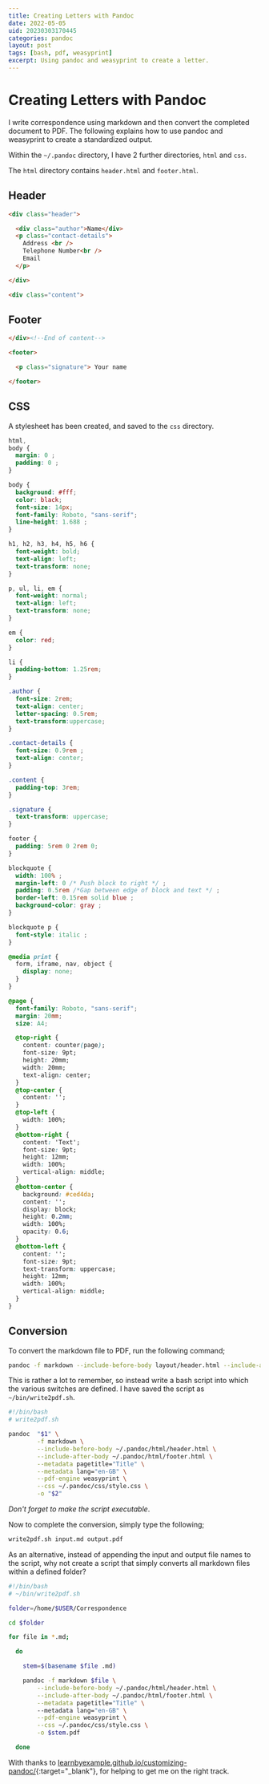 ```yaml
---
title: Creating Letters with Pandoc
date: 2022-05-05
uid: 20230303170445
categories: pandoc
layout: post
tags: [bash, pdf, weasyprint]
excerpt: Using pandoc and weasyprint to create a letter.
---
```


# Creating Letters with Pandoc

I write correspondence using markdown and then convert the completed document to PDF. The following explains how to use pandoc and weasyprint to create a standardized output. 

Within the `~/.pandoc` directory, I have 2 further directories, `html` and `css`.

The `html` directory contains `header.html` and `footer.html`.

## Header

```html
<div class="header">

  <div class="author">Name</div>
  <p class="contact-details">
    Address <br />
    Telephone Number<br />
    Email
  </p>

</div>

<div class="content">
```

## Footer

```html
</div><!--End of content-->

<footer>

  <p class="signature"> Your name

</footer>
```

## CSS

A stylesheet has been created, and saved to the `css` directory.

```css
html,
body {
  margin: 0 ;
  padding: 0 ;
}

body {
  background: #fff;
  color: black;
  font-size: 14px;
  font-family: Roboto, "sans-serif";
  line-height: 1.688 ;
}

h1, h2, h3, h4, h5, h6 {
  font-weight: bold;
  text-align: left;
  text-transform: none;
}

p, ul, li, em {
  font-weight: normal;
  text-align: left;
  text-transform: none;
}

em {
  color: red;
}

li {
  padding-bottom: 1.25rem;
}

.author {
  font-size: 2rem;
  text-align: center;
  letter-spacing: 0.5rem;
  text-transform:uppercase;
}

.contact-details {
  font-size: 0.9rem ;
  text-align: center;
}

.content {
  padding-top: 3rem;
}

.signature {
  text-transform: uppercase;
}

footer {
  padding: 5rem 0 2rem 0;
}

blockquote {
  width: 100% ;
  margin-left: 0 /* Push block to right */ ;
  padding: 0.5rem /*Gap between edge of block and text */ ;
  border-left: 0.15rem solid blue ;
  background-color: gray ;
}

blockquote p {
  font-style: italic ;
}

@media print {
  form, iframe, nav, object {
    display: none;
  }
}

@page {
  font-family: Roboto, "sans-serif";
  margin: 20mm;
  size: A4;

  @top-right {
    content: counter(page);
    font-size: 9pt;
    height: 20mm;
    width: 20mm;
    text-align: center;
  }
  @top-center {
    content: '';
  }
  @top-left {
    width: 100%;
  }
  @bottom-right {
    content: 'Text';
    font-size: 9pt;
    height: 12mm;
    width: 100%;
    vertical-align: middle;
  }
  @bottom-center {
    background: #ced4da;
    content: '';
    display: block;
    height: 0.2mm;
    width: 100%;
    opacity: 0.6;
  }
  @bottom-left {
    content: '';
    font-size: 9pt;
    text-transform: uppercase;
    height: 12mm;
    width: 100%;
    vertical-align: middle;
  }
}
```

## Conversion

To convert the markdown file to PDF, run the following command;

```bash
pandoc -f markdown --include-before-body layout/header.html --include-after-body layout/footer.html --metadata pagetitle="Title" --metadata lang="en-GB" --pdf-engine weasyprint --css style/style.css input.md output.pdf
```

This is rather a lot to remember, so instead write a bash script into which the various switches are defined. I have saved the script as `~/bin/write2pdf.sh`.

```bash
#!/bin/bash
# write2pdf.sh

pandoc  "$1" \
        -f markdown \
        --include-before-body ~/.pandoc/html/header.html \
        --include-after-body ~/.pandoc/html/footer.html \
        --metadata pagetitle="Title" \
        --metadata lang="en-GB" \
        --pdf-engine weasyprint \
        --css ~/.pandoc/css/style.css \
        -o "$2"
```

*Don't forget to make the script executable*.

Now to complete the conversion, simply type the following;

```bash
write2pdf.sh input.md output.pdf
```

As an alternative, instead of appending the input and output file names to the script, why not create a script that simply converts all markdown files within a defined folder?

```bash
#!/bin/bash
# ~/bin/write2pdf.sh

folder=/home/$USER/Correspondence

cd $folder

for file in *.md;

  do

    stem=$(basename $file .md)

    pandoc -f markdown $file \
	    --include-before-body ~/.pandoc/html/header.html \
	    --include-after-body ~/.pandoc/html/footer.html \
	    --metadata pagetitle="Title" \ 
	    --metadata lang="en-GB" \
	    --pdf-engine weasyprint \
	    --css ~/.pandoc/css/style.css \
	    -o $stem.pdf

  done

```

With thanks to [learnbyexample.github.io/customizing-pandoc/](https://learnbyexample.github.io/customizing-pandoc/){:target="_blank"}, for helping to get me on the right track.
